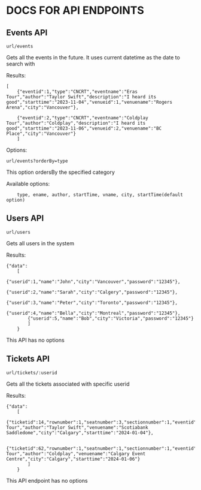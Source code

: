 # DOCS FOR API ENDPOINTS #

## Events API ##

`url/events`

Gets all the events in the future. It uses current datetime as the date to search with

Results:
```
[
    {"eventid":1,"type":"CNCRT","eventname":"Eras Tour","author":"Taylor Swift","description":"I heard its good","starttime":"2023-11-04","venueid":1,"venuename":"Rogers Arena","city":"Vancouver"},
    
    {"eventid":2,"type":"CNCRT","eventname":"Coldplay Tour","author":"Coldplay","description":"I heard its good","starttime":"2023-11-06","venueid":2,"venuename":"BC Place","city":"Vancouver"}
    ]
```

Options:

`url/events?orderBy=type`


This option ordersBy the specified category

Available options:


        type, ename, author, startTime, vname, city, startTime(default option)

## Users API ##

`url/users`

Gets all users in the system

Results:
```
{"data":
    [
        {"userid":1,"name":"John","city":"Vancouver","password":"12345"},
        {"userid":2,"name":"Sarah","city":"Calgery","password":"12345"},
        {"userid":3,"name":"Peter","city":"Toronto","password":"12345"},
        {"userid":4,"name":"Bella","city":"Montreal","password":"12345"},
        {"userid":5,"name":"Bob","city":"Victoria","password":"12345"}
        ]
    }
```

This API has no options

## Tickets API ##

`url/tickets/:userid`

Gets all the tickets associated with specific userid

Results:
```
{"data":
    [
        {"ticketid":14,"rownumber":1,"seatnumber":3,"sectionnumber":1,"eventid":1,"eventname":"Eras Tour","author":"Taylor Swift","venuename":"Scotiabank Saddledome","city":"Calgary","starttime":"2024-01-04"},
        
        {"ticketid":62,"rownumber":1,"seatnumber":1,"sectionnumber":1,"eventid":2,"eventname":"Coldplay Tour","author":"Coldplay","venuename":"Calgary Event Centre","city":"Calgary","starttime":"2024-01-06"}
        ]
    }
```


This API endpoint has no options